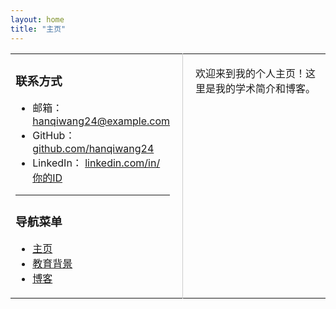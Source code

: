 ```yaml
---
layout: home
title: "主页"
---
```


<table>
<tr>
<td style="width: 200px; vertical-align: top; padding-right: 20px; border-right: 1px solid #ccc;">
  
### 联系方式

- 邮箱： [hanqiwang24@example.com](mailto:hanqiwang24@example.com)  
- GitHub： [github.com/hanqiwang24](https://github.com/hanqiwang24)  
- LinkedIn： [linkedin.com/in/你的ID](https://linkedin.com/in/你的ID)  

---

### 导航菜单

- [主页](/)
- [教育背景](/education/)
- [博客](#)  <!-- 如果你有博客页面，改成对应地址 -->

</td>
<td style="padding-left: 20px; vertical-align: top;">

欢迎来到我的个人主页！这里是我的学术简介和博客。

</td>
</tr>
</table>
